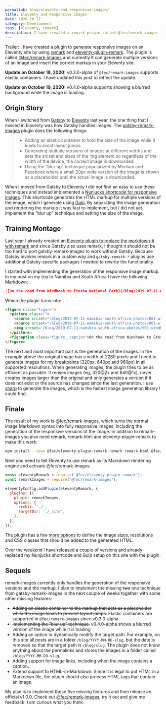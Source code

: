 ```yaml
---
permalink: blog/eleventy-and-responsive-images/
title: Eleventy and Responsive Images
date: 2020-10-12
category: Development
tags: [eleventy, remark]
description: I have created a remark plugin called @fec/remark-images that can be used with Eleventy to automatically generate responsive images.
---
```

Trailer: I have created a plugin to generate responsive images on an Eleventy site by using [remark](https://remark.js.org) and [eleventy-plugin-remark](https://github.com/florianeckerstorfer/eleventy-plugin-remark). The plugin is called [@fec/remark-images](https://github.com/florianeckerstorfer/remark-images) and currently it can generate multiple versions of an image and insert the correct markup in your Eleventy site.

**Update on October 18, 2020:** v0.3.0-alpha of `@fec/remark-images` supports elastic containers. I have updated this post to reflect the update.

**Update on October 19, 2020:** v0.4.0-alpha supports showing a blurred background while the image is loading. 

## Origin Story

When I switched from [Gatsby](https://www.gatsbyjs.com) to [Eleventy](https://www.11ty.dev) last year, the one thing that I missed in Eleventy was how Gatsby handles images. The [gatsby-remark-images](https://www.gatsbyjs.com/plugins/gatsby-remark-images/) plugin does the following things:

> - Adding an elastic container to hold the size of the image while it loads to avoid layout jumps.
> - Generating multiple versions of images at different widths and sets the srcset and sizes of the img element so regardless of the width of the device, the correct image is downloaded.
> - Using the “blur up” technique popularized by Medium and Facebook where a small 20px wide version of the image is shown as a placeholder until the actual image is downloaded.

When I moved from Gatsby to Eleventy I did not find an easy to use these techniques and instead implemented a [Nunjucks shortcode for responsive images](https://github.com/florianeckerstorfer/florian.ec/blob/3a2e714e2c7b8ecc8e942953ab63beb7e640812d/src/shortcodes/responsiveImg.js). This shortcode generates the HTML markup for multiple versions of the image, which I generate using [Gulp](https://github.com/florianeckerstorfer/florian.ec/blob/685d2dd498008e2ad502a71d27287a0081d666ce/gulpfile.js). By separating the image generation and rendering the markup it was fast to implement, but I did not yet implement the “blur up” technique and setting the size of the image.

## Training Montage

Last year I already created an [Eleventy plugin to replace the markdown-it with remark](https://github.com/florianeckerstorfer/eleventy-plugin-remark) and since Gatsby also uses remark, I thought it should not be too hard to port gatsby-remark-images to work without Gatsby. Because Gatsby invokes remark in a custom way and `gatsby-remark-*` plugins use additional Gatsby-specific packages I needed to rewrite the functionality.

I started with implementing the generation of the responsive image markup. In my post on my trip to Namibia and South Africa I have the following Markdown:

```md
![On the road from Windhoek to Etosha National Park](/blog/2019-07-11-namibia-south-africa-photos/001-windhoek-etosha.jpg "On the road from Windhoek to Etosha National Park.")
```

Which the plugin turns into:

```html
<figure class="figure">
  <picture class="">
    <source srcset="/blog/2019-07-11-namibia-south-africa-photos/001-windhoek-etosha-960.jpg, /blog/2019-07-11-namibia-south-africa-photos/001-windhoek-etosha-1920.jpg 2x" media="(min-width: 960px)">
    <source srcset="/blog/2019-07-11-namibia-south-africa-photos/001-windhoek-etosha-640.jpg, /blog/2019-07-11-namibia-south-africa-photos/001-windhoek-etosha-1280.jpg 2x, /blog/2019-07-11-namibia-south-africa-photos/001-windhoek-etosha-1920.jpg 3x" media="(min-width: 640px)">
    <img srcset="/blog/2019-07-11-namibia-south-africa-photos/001-windhoek-etosha-320.jpg, /blog/2019-07-11-namibia-south-africa-photos/001-windhoek-etosha-640.jpg 2x, /blog/2019-07-11-namibia-south-africa-photos/001-windhoek-etosha-960.jpg 3x" src="/blog/2019-07-11-namibia-south-africa-photos/001-windhoek-etosha-320.jpg" alt="On the road from Windhoek to Etosha National Park" class="" loading="lazy">
  </picture>
  <figcaption class="figure__caption">On the road from Windhoek to Etosha National Park.</figcaption>
</figure>
```

The next and most important part is the generation of the images. In the example above the original image has a width of 2280 pixels and I need to generate images for my breakpoints (320px, 640px and 960px) in all supported resolutions. When generating images, the plugin tries to be as efficient as possible. It reuses images (eg, 320@2x and 640@1x), never creates images larger than the original and only generates a version if it does not exist or the source has changed since the last generation. I use [sharp](https://github.com/lovell/sharp) to generate the images, which is the fastest image generation library I could find.

## Finale

The result of my work is [@fec/remark-images](https://github.com/florianeckerstorfer/remark-images), which turns the normal image Markdown syntax into fully responsive images, including the generation of the responsive versions of the image. In addition to remark-images you also need remark, remark-html and eleventy-plugin-remark to make this work:

```bash
npm install --save @fec/eleventy-plugin-remark remark remark-html @fec/remark-images
```

Next you need to tell Eleventy to use remark as its Markdown rendering engine and activate @fec/remark-images:

```js
const eleventyRemark = require('@fec/eleventy-plugin-remark');
const remarkImages = require('@fec/remark-images');

eleventyConfig.addPlugin(eleventyRemark, {
  plugins: [{
    plugin: remarkImages,
    options: {
      srcDir: './',
      targetDir: './_site',
    },
  }],
});
```

The plugin has a few [more options](https://github.com/florianeckerstorfer/remark-images#options) to define the image sizes, resolutions and CSS classes that should be added to the generated HTML. 

Over the weekend I have released a couple of versions and already replaced my Nunjucks shortcode and Gulp setup on this site with the plugin.

## Sequels

remark-images currently only handles the generation of the responsive versions and the markup. I plan to implement the missing <del datetime="2020-10-18T15:54:15.593Z">two</del> one technique from gatsby-remark-images in the next couple of weeks together with some other missing features:

- <del datetime="2020-10-18T15:54:15.593Z">Adding an elastic container to the markup that acts as a placeholder while the image loads to prevent layout jumps.</del> Elastic containers are supported in `@fec/remark-images` since v0.3.0-alpha.
- <del datetime="2020-10-19T19:30:20.948Z">Implementing the “blur up” technique.</del> v0.4.0-alpha shows a blurred version of the image while it is loading
- Adding an option to dynamically modify the target path. For example, on this site all posts are in a folder `/blog/YYYY-MM-DD-slug`, but the date is removed so that the target path is `/blog/slug`. The plugin does not know anything about the permalinks and stores the images in a folder called `/blog/YYYY-MM-DD-slug`.
- Adding support for image links, including when the image contains a caption.
- Extend support to HTML-in-Markdown. Since it is legal to put HTML in a Markdown file, the plugin should also process HTML tags that contain an image.

My plan is to implement these five missing features and then release an official v1.0.0. Check out [@fec/remark-images](https://github.com/florianeckerstorfer/remark-images), try it out and give me feedback. I am curious what you think.

